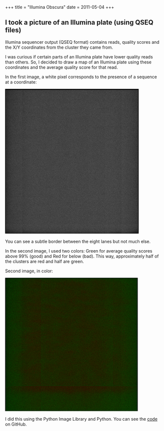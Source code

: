 +++
title = "Illumina Obscura"
date = 2011-05-04
+++

## I took a picture of an Illumina plate (using QSEQ files)
 
Illumina sequencer output (QSEQ format) contains reads, quality scores and the
X/Y coordinates from the cluster they came from.

I was curious if certain parts of an Illumina plate have lower quality reads
than others. So, I decided to draw a map of an Illumina plate using these
coordinates and the average quality score for that read.

In the first image, a white pixel corresponds to the presence of a sequence at
a coordinate:

![Black and White Illumina Photograph](/images/illumina1.png "Illumina1")

You can see a subtle border between the eight lanes but not much else.

In the second image, I used two colors: Green for average quality scores above
99% (good) and Red for below (bad). This way, approximately half of the
clusters are red and half are green.

Second image, in color:

![Color Illumina Photograph](/images/illumina2.png "Illumina2")

I did this using the Python Image Library and Python.  You can see the
[code](https://gist.github.com/955875) on GitHub.
